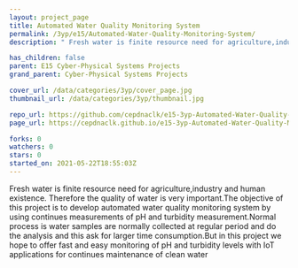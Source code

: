 ```yaml
---
layout: project_page
title: Automated Water Quality Monitoring System
permalink: /3yp/e15/Automated-Water-Quality-Monitoring-System/
description: " Fresh water is finite resource need for agriculture,industry and human existence. Therefore the quality of water is very important.The objective of this project is to develop automated water quality monitoring system by using continues measurements of pH and turbidity measurement.Normal process is water samples are normally collected at regular period and do the analysis and this ask for larger time consumption.But in this project we hope to offer fast and easy monitoring of pH and turbidity levels with IoT applications for continues maintenance of clean water"

has_children: false
parent: E15 Cyber-Physical Systems Projects
grand_parent: Cyber-Physical Systems Projects

cover_url: /data/categories/3yp/cover_page.jpg
thumbnail_url: /data/categories/3yp/thumbnail.jpg

repo_url: https://github.com/cepdnaclk/e15-3yp-Automated-Water-Quality-Monitoring-System
page_url: https://cepdnaclk.github.io/e15-3yp-Automated-Water-Quality-Monitoring-System

forks: 0
watchers: 0
stars: 0
started_on: 2021-05-22T18:55:03Z
---
```

 Fresh water is finite resource need for agriculture,industry and human existence. Therefore the quality of water is very important.The objective of this project is to develop automated water quality monitoring system by using continues measurements of pH and turbidity measurement.Normal process is water samples are normally collected at regular period and do the analysis and this ask for larger time consumption.But in this project we hope to offer fast and easy monitoring of pH and turbidity levels with IoT applications for continues maintenance of clean water

